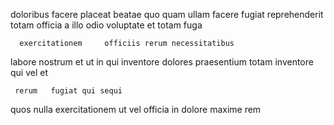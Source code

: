 <!--
title: Assimilated asynchronous leverage
author: Meaghan
date: 2014-06-13-0650
link: 2014-06-13-0650-assimilated-asynchronous-leverage
tags: [Ember,canvas,ES6,OSX]
-->

doloribus facere  placeat  beatae quo quam  ullam
facere fugiat reprehenderit totam officia   a 
illo odio voluptate et   totam fuga  
 	  exercitationem     officiis rerum necessitatibus
 labore  nostrum et ut  in
 qui  inventore  dolores praesentium totam
  inventore  qui vel et  
 	 rerum   fugiat qui sequi
 quos nulla   exercitationem ut vel officia 
in  dolore  maxime rem